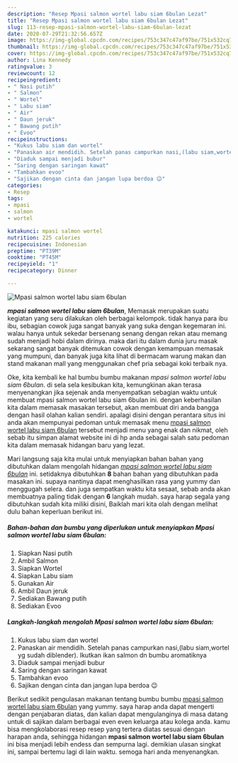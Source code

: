 ```yaml
---
description: "Resep Mpasi salmon wortel labu siam 6bulan Lezat"
title: "Resep Mpasi salmon wortel labu siam 6bulan Lezat"
slug: 113-resep-mpasi-salmon-wortel-labu-siam-6bulan-lezat
date: 2020-07-29T21:32:56.657Z
image: https://img-global.cpcdn.com/recipes/753c347c47af97be/751x532cq70/mpasi-salmon-wortel-labu-siam-6bulan-foto-resep-utama.jpg
thumbnail: https://img-global.cpcdn.com/recipes/753c347c47af97be/751x532cq70/mpasi-salmon-wortel-labu-siam-6bulan-foto-resep-utama.jpg
cover: https://img-global.cpcdn.com/recipes/753c347c47af97be/751x532cq70/mpasi-salmon-wortel-labu-siam-6bulan-foto-resep-utama.jpg
author: Lina Kennedy
ratingvalue: 3
reviewcount: 12
recipeingredient:
- " Nasi putih"
- " Salmon"
- " Wortel"
- " Labu siam"
- " Air"
- " Daun jeruk"
- " Bawang putih"
- " Evoo"
recipeinstructions:
- "Kukus labu siam dan wortel"
- "Panaskan air mendidih. Setelah panas campurkan nasi,(labu siam,wortel yg sudah diblender). Ikutkan ikan salmon dn bumbu aromatiknya"
- "Diaduk sampai menjadi bubur"
- "Saring dengan saringan kawat"
- "Tambahkan evoo"
- "Sajikan dengan cinta dan jangan lupa berdoa 😉"
categories:
- Resep
tags:
- mpasi
- salmon
- wortel

katakunci: mpasi salmon wortel 
nutrition: 225 calories
recipecuisine: Indonesian
preptime: "PT39M"
cooktime: "PT45M"
recipeyield: "1"
recipecategory: Dinner

---
```



![Mpasi salmon wortel labu siam 6bulan](https://img-global.cpcdn.com/recipes/753c347c47af97be/751x532cq70/mpasi-salmon-wortel-labu-siam-6bulan-foto-resep-utama.jpg)

<b><i>mpasi salmon wortel labu siam 6bulan</i></b>, Memasak merupakan suatu kegiatan yang seru dilakukan oleh berbagai kelompok. tidak hanya para ibu ibu, sebagian cowok juga sangat banyak yang suka dengan kegemaran ini. walau hanya untuk sekedar bersenang senang dengan rekan atau memang sudah menjadi hobi dalam dirinya. maka dari itu dalam dunia juru masak sekarang sangat banyak ditemukan cowok dengan kemampuan memasak yang mumpuni, dan banyak juga kita lihat di bermacam warung makan dan stand makanan mall yang menggunakan chef pria sebagai koki terbaik nya.



Oke, kita kembali ke hal bumbu bumbu makanan <i>mpasi salmon wortel labu siam 6bulan</i>. di sela sela kesibukan kita, kemungkinan akan terasa menyenangkan jika sejenak anda menyempatkan sebagian waktu untuk membuat mpasi salmon wortel labu siam 6bulan ini. dengan keberhasilan kita dalam memasak masakan tersebut, akan membuat diri anda bangga dengan hasil olahan kalian sendiri. apalagi disini dengan perantara situs ini anda akan mempunyai pedoman untuk memasak menu <u>mpasi salmon wortel labu siam 6bulan</u> tersebut menjadi menu yang enak dan nikmat, oleh sebab itu simpan alamat website ini di hp anda sebagai salah satu pedoman kita dalam memasak hidangan baru yang lezat.


Mari langsung saja kita mulai untuk menyiapkan bahan bahan yang dibutuhkan dalam mengolah hidangan <u><i>mpasi salmon wortel labu siam 6bulan</i></u> ini. setidaknya dibutuhkan <b>8</b> bahan bahan yang dibutuhkan pada masakan ini. supaya nantinya dapat menghasilkan rasa yang yummy dan menggugah selera. dan juga sempatkan waktu kita sesaat, sebab anda akan membuatnya paling tidak dengan <b>6</b> langkah mudah. saya harap segala yang dibutuhkan sudah kita miliki disini, Baiklah mari kita olah dengan melihat dulu bahan keperluan berikut ini.

<!--inarticleads1-->

##### Bahan-bahan dan bumbu yang diperlukan untuk menyiapkan Mpasi salmon wortel labu siam 6bulan:

1. Siapkan  Nasi putih
1. Ambil  Salmon
1. Siapkan  Wortel
1. Siapkan  Labu siam
1. Gunakan  Air
1. Ambil  Daun jeruk
1. Sediakan  Bawang putih
1. Sediakan  Evoo




<!--inarticleads2-->

##### Langkah-langkah mengolah Mpasi salmon wortel labu siam 6bulan:

1. Kukus labu siam dan wortel
1. Panaskan air mendidih. Setelah panas campurkan nasi,(labu siam,wortel yg sudah diblender). Ikutkan ikan salmon dn bumbu aromatiknya
1. Diaduk sampai menjadi bubur
1. Saring dengan saringan kawat
1. Tambahkan evoo
1. Sajikan dengan cinta dan jangan lupa berdoa 😉




Berikut sedikit pengulasan makanan tentang bumbu bumbu <u>mpasi salmon wortel labu siam 6bulan</u> yang yummy. saya harap anda dapat mengerti dengan penjabaran diatas, dan kalian dapat mengulanginya di masa datang untuk di sajikan dalam berbagai even even keluarga atau kolega anda. kamu bisa mengkolaborasi resep resep yang tertera diatas sesuai dengan harapan anda, sehingga hidangan <b>mpasi salmon wortel labu siam 6bulan</b> ini bisa menjadi lebih endess dan sempurna lagi. demikian ulasan singkat ini, sampai bertemu lagi di lain waktu. semoga hari anda menyenangkan.
